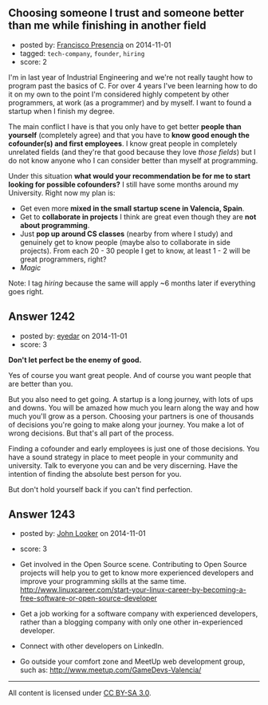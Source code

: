 ## Choosing someone I trust and someone better than me while finishing in another field

- posted by: [Francisco Presencia](https://stackexchange.com/users/902480/francisco-presencia) on 2014-11-01
- tagged: `tech-company`, `founder`, `hiring`
- score: 2

I'm in last year of Industrial Engineering and we're not really taught how to program past the basics of C. For over 4 years I've been learning how to do it on my own to the point I'm considered highly competent by other programmers, at work (as a programmer) and by myself. I want to found a startup when I finish my degree.

The main conflict I have is that you only have to get better **people than yourself** (completely agree) and that you have to **know good enough the cofounder(s) and first employees**. I know great people in completely unrelated fields (and they're that good because they love *those fields*) but I do not know anyone who I can consider better than myself at programming.

Under this situation **what would your recommendation be for me to start looking for possible cofounders?** I still have some months around my University. Right now my plan is:

- Get even more **mixed in the small startup scene in Valencia, Spain**.
- Get to **collaborate in projects** I think are great even though they are **not about programming**.
- Just **pop up around CS classes** (nearby from where I study) and genuinely get to know people (maybe also to collaborate in side projects). From each 20 - 30 people I get to know, at least 1 - 2 will be great programmers, right?
- *Magic*

Note: I tag *hiring* because the same will apply ~6 months later if everything goes right.


## Answer 1242

- posted by: [eyedar](https://stackexchange.com/users/976190/eyedar) on 2014-11-01
- score: 3

**Don't let perfect be the enemy of good.**

Yes of course you want great people. And of course you want people that are better than you. 

But you also need to get going. A startup is a long journey, with lots of ups and downs. You will be amazed how much you learn along the way and how much you'll grow as a person. Choosing your partners is one of thousands of decisions you're going to make along your journey. You make a lot of wrong decisions. But that's all part of the process.

Finding a cofounder and early employees is just one of those decisions. You have a sound strategy in place to meet people in your community and university. Talk to everyone you can and be very discerning. Have the intention of finding the absolute best person for you.

But don't hold yourself back if you can't find perfection.


## Answer 1243

- posted by: [John Looker](https://stackexchange.com/users/5196682/john-looker) on 2014-11-01
- score: 3

- Get involved in the Open Source scene. Contributing to Open Source projects will help you to get to know more experienced developers and improve your programming skills at the same time. http://www.linuxcareer.com/start-your-linux-career-by-becoming-a-free-software-or-open-source-developer

- Get a job working for a software company with experienced developers, rather than a blogging company with only one other in-experienced developer.

- Connect with other developers on LinkedIn.

- Go outside your comfort zone and MeetUp web development group, such as: http://www.meetup.com/GameDevs-Valencia/



---

All content is licensed under [CC BY-SA 3.0](https://creativecommons.org/licenses/by-sa/3.0/).

